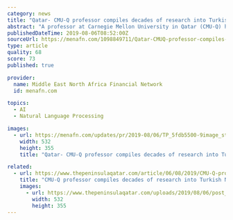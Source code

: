 ```yaml
---
category: news
title: "Qatar- CMU-Q professor compiles decades of research into Turkish Natural Language Processing"
abstract: "A professor at Carnegie Mellon University in Qatar (CMU-Q) has compiled decades of research into Turkish Natural Language Processing. Many people may not be familiar with the term 'Natural ..."
publishedDateTime: 2019-08-06T08:52:00Z
sourceUrl: https://menafn.com/1098849711/Qatar-CMUQ-professor-compiles-decades-of-research-into-Turkish-Natural-Language-Processing
type: article
quality: 68
score: 73
published: true

provider:
  name: Middle East North Africa Financial Network
  id: menafn.com

topics:
  - AI
  - Natural Language Processing

images:
  - url: https://menafn.com/updates/pr/2019-08/06/TP_5fdb5500-9image_story.jpg
    width: 532
    height: 355
    title: "Qatar- CMU-Q professor compiles decades of research into Turkish Natural Language Processing"

related:
  - url: https://www.thepeninsulaqatar.com/article/06/08/2019/CMU-Q-professor-compiles-decades-of-research-into-Turkish-Natural-Language-Processing
    title: "CMU-Q professor compiles decades of research into Turkish Natural Language Processing"
    images:
      - url: https://www.thepeninsulaqatar.com/uploads/2019/08/06/post_main_cover/25ff110f6a6a4fed9b8ef1bec8f3aa4b67c97ece.jpg
        width: 532
        height: 355
---
```

